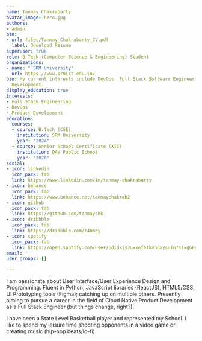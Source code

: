 ```yaml
---
name: Tanmay Chakrabarty
avatar_image: hero.jpg
authors:
- admin
btn:
- url: files/Tanmay_Chakrabarty_CV.pdf
  label: Download Resume
superuser: true
role: B Tech (Computer Science & Engineering) Student
organizations:
- name: " SRM University"
  url: https://www.srmist.edu.in/
bio: My current interests include DevOps, Full Stack Software Engineering and Product
  Development.
display_education: true
interests:
- Full Stack Engineering
- DevOps
- Product Development
education:
  courses:
  - course: B.Tech (CSE)
    institution: SRM University
    year: "2024"
  - course: Senior School Certificate (XII)
    institution: DAV Public School
    year: "2020"
social:
- icon: linkedin
  icon_pack: fab
  link: https://www.linkedin.com/in/tanmay-chakrabarty
- icon: behance
  icon_pack: fab
  link: https://www.behance.net/tanmaychakrab2
- icon: github
  icon_pack: fab
  link: https://github.com/tanmaychk
- icon: dribbble
  icon_pack: fab
  link: https://dribbble.com/t4nmay
- icon: spotify
  icon_pack: fab
  link: https://open.spotify.com/user/6didkjs7uxxef61kvn6xysuin?si=g6FvR9_aQjOU86Ac4pUfAw&nd=1
email: ''
user_groups: []

---
```

I am passionate about User Interface/User Experience Design and Programming. Fluent in Python, JavaScript libraries (ReactJS), HTML5/CSS, UI Prototyping tools (Figma); catching up on multiple others. Presently aiming to pursue a career in the field of Cloud Native Product Development as a Full Stack Engineer (but things change, right?).

<!--
![reviews](../../img/certifacates.jpg)
-->

I have been a State Level Basketball player and represented my School. I like to spend my leisure time shooting opponents in a video game or creating music (hip-hop beats/lo-fi).